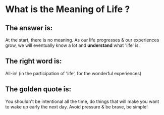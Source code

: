 <h1>What is the Meaning of Life ?</h1>

<h2>The answer is:</h2>

At the start, there is no meaning. As our life progresses & our experiences grow, we will eventually know a lot and <b>understand</b> what 'life' is.

<h2>The right word is:</h2>

All-in! (in the participation of 'life', for the wonderful experiences)


<h2>The golden quote is:</h2>

You shouldn't be intentional all the time, do things that will make you want to wake up early the next day. Avoid pressure & be brave, be simple!
